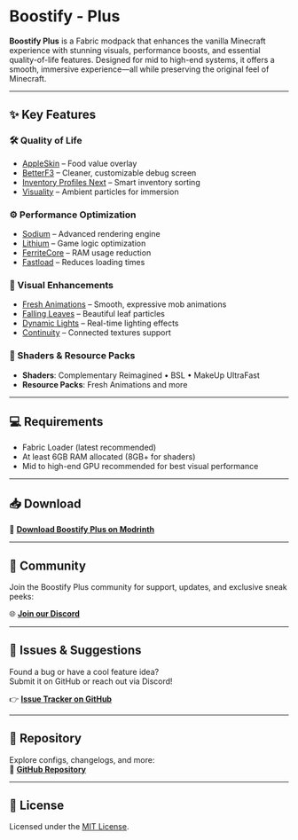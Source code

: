 # Boostify - Plus

**Boostify Plus** is a Fabric modpack that enhances the vanilla Minecraft experience with stunning visuals, performance boosts, and essential quality-of-life features. Designed for mid to high-end systems, it offers a smooth, immersive experience—all while preserving the original feel of Minecraft.

---

## ✨ Key Features

### 🛠 Quality of Life
- [AppleSkin](https://modrinth.com/mod/appleskin) – Food value overlay
- [BetterF3](https://modrinth.com/mod/betterf3) – Cleaner, customizable debug screen
- [Inventory Profiles Next](https://modrinth.com/mod/inventory-profiles-next) – Smart inventory sorting
- [Visuality](https://modrinth.com/mod/visuality) – Ambient particles for immersion

### ⚙️ Performance Optimization
- [Sodium](https://modrinth.com/mod/sodium) – Advanced rendering engine
- [Lithium](https://modrinth.com/mod/lithium) – Game logic optimization
- [FerriteCore](https://modrinth.com/mod/ferrite-core) – RAM usage reduction
- [Fastload](https://modrinth.com/mod/fastload) – Reduces loading times

### 🌿 Visual Enhancements
- [Fresh Animations](https://modrinth.com/resourcepack/fresh-animations) – Smooth, expressive mob animations
- [Falling Leaves](https://modrinth.com/mod/falling-leaves-fabric) – Beautiful leaf particles
- [Dynamic Lights](https://modrinth.com/mod/dynamiclights) – Real-time lighting effects
- [Continuity](https://modrinth.com/mod/continuity) – Connected textures support

### 🎨 Shaders & Resource Packs
- **Shaders**: Complementary Reimagined • BSL • MakeUp UltraFast  
- **Resource Packs**: Fresh Animations and more

---

## 💻 Requirements

- Fabric Loader (latest recommended)
- At least 6GB RAM allocated (8GB+ for shaders)
- Mid to high-end GPU recommended for best visual performance

---

## 📥 Download

🔗 [**Download Boostify Plus on Modrinth**](https://modrinth.com/modpack/boostify-plus)

---

## 💬 Community

Join the Boostify Plus community for support, updates, and exclusive sneak peeks:

🌐 [**Join our Discord**](https://discord.com/invite/bjk2AX6RyH)

---

## 🐛 Issues & Suggestions

Found a bug or have a cool feature idea?  
Submit it on GitHub or reach out via Discord!

👉 [**Issue Tracker on GitHub**](https://github.com/IAMSOCOOL56/Boostify-Plus/issues)

---

## 📂 Repository

Explore configs, changelogs, and more:  
🔗 [**GitHub Repository**](https://github.com/IAMSOCOOL56/Boostify-Plus)

---

## 📜 License

Licensed under the [MIT License](https://github.com/IAMSOCOOL56/Boostify-Plus/blob/main/LICENSE).

